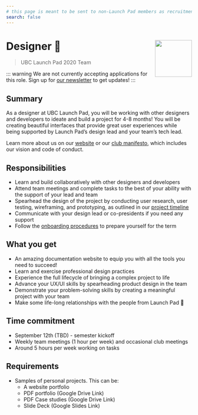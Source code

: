 ```yaml
---
# this page is meant to be sent to non-Launch Pad members as recruitment material - exclude it from search
search: false
---
```


# Designer 🚀 <img align="right" src="https://raw.githubusercontent.com/ubclaunchpad/ubclaunchpad.com/master/src/assets/rocket.png" width="100px">

> UBC Launch Pad 2020 Team

::: warning We are not currently accepting applications for this role.
Sign up for [our newsletter](https://ubclaunchpad.com/newsletter) to get updates!
:::

## Summary

As a designer at UBC Launch Pad, you will be working with other designers and developers to ideate and build a project for 4-8 months! You will be creating beautiful interfaces that provide great user experiences while being supported by Launch Pad’s design lead and your team’s tech lead.

Learn more about us on our [website](https://ubclaunchpad.com/) or our [club manifesto](https://docs.ubclaunchpad.com/handbook/manifesto), which includes our vision and code of conduct.

## Responsibilities

* Learn and build collaboratively with other designers and developers
* Attend team meetings and complete tasks to the best of your ability with the support of your lead and team
* Spearhead the design of the project by conducting user research, user testing, wireframing, and prototyping, as outlined in our [project timeline](https://docs.ubclaunchpad.com/handbook/project-management/scope#project-timeline)  
* Communicate with your design lead or co-presidents if you need any support
* Follow the [onboarding procedures](https://docs.ubclaunchpad.com/handbook/onboarding/everyone) to prepare yourself for the term  

## What you get

* An amazing documentation website to equip you with all the tools you need to succeed!
* Learn and exercise professional design practices
* Experience the full lifecycle of bringing a complex project to life
* Advance your UX/UI skills by spearheading product design in the team
* Demonstrate your problem-solving skills by creating a meaningful project with your team
* Make some life-long relationships with the people from Launch Pad 💫

## Time commitment

* September 12th (TBD) - semester kickoff
* Weekly team meetings (1 hour per week) and occasional club meetings
* Around 5 hours per week working on tasks

## Requirements

* Samples of personal projects. This can be:
  * A website portfolio
  * PDF portfolio (Google Drive Link)
  * PDF Case studies (Google Drive Link)
  * Slide Deck (Google Slides Link)

